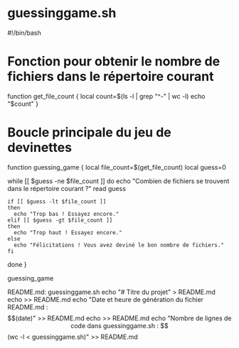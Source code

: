 # guessinggame.sh

#!/bin/bash

# Fonction pour obtenir le nombre de fichiers dans le répertoire courant
function get_file_count {
  local count=$(ls -l | grep "^-" | wc -l)
  echo "$count"
}

# Boucle principale du jeu de devinettes
function guessing_game {
  local file_count=$(get_file_count)
  local guess=0

  while [[ $guess -ne $file_count ]]
  do
    echo "Combien de fichiers se trouvent dans le répertoire courant ?"
    read guess

    if [[ $guess -lt $file_count ]]
    then
      echo "Trop bas ! Essayez encore."
    elif [[ $guess -gt $file_count ]]
    then
      echo "Trop haut ! Essayez encore."
    else
      echo "Félicitations ! Vous avez deviné le bon nombre de fichiers."
    fi
  done
}

guessing_game

README.md: guessinggame.sh
    echo "# Titre du projet" > README.md
    echo >> README.md
    echo "Date et heure de génération du fichier README.md : $$(date)" >> README.md
    echo >> README.md
    echo "Nombre de lignes de code dans guessinggame.sh : $$(wc -l < guessinggame.sh)" >> README.md


